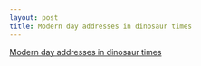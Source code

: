```yaml
---
layout: post
title: Modern day addresses in dinosaur times
---
```


[Modern day addresses in dinosaur times](http://dinosaurpictures.org/ancient-earth#240)
